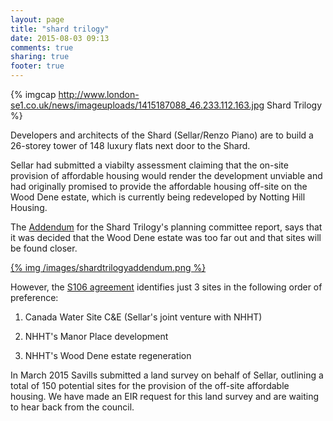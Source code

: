 ```yaml
---
layout: page
title: "shard trilogy"
date: 2015-08-03 09:13
comments: true
sharing: true
footer: true
---
```

{% imgcap http://www.london-se1.co.uk/news/imageuploads/1415187088_46.233.112.163.jpg Shard Trilogy %}

Developers and architects of the Shard (Sellar/Renzo Piano) are to build a 26-storey tower of 148 luxury flats next door to the Shard. 

Sellar had submitted a viabilty assessment claiming that the on-site provision of affordable housing would render the development unviable and had originally promised to provide the affordable housing off-site on the Wood Dene estate, which is currently being redeveloped by Notting Hill Housing.
 
The [Addendum](http://moderngov.southwark.gov.uk/documents/s49912/Addendum%20Report.pdf) for the Shard Trilogy's planning committee report,
says that it was decided that the Wood Dene estate was too far out and that sites will be found closer.

[{% img /images/shardtrilogyaddendum.png %}](http://moderngov.southwark.gov.uk/documents/s49912/Addendum%20Report.pdf)

However, the [S106 agreement](http://planbuild.southwark.gov.uk/documents/?GetDocument=%7b%7b%7b!ZXy71ko3venf5X0XMQvpGg%3d%3d!%7d%7d%7d) identifies just 3 sites in the following order of preference:

1. Canada Water Site C&E (Sellar's joint venture with NHHT)

2. NHHT's Manor Place development

3. NHHT's Wood Dene estate regeneration

In March 2015 Savills submitted a land survey on behalf of Sellar, outlining a total of 150 potential sites for the provision of the off-site affordable housing. We have made an EIR request for this land survey and are waiting to hear back from the council. 




